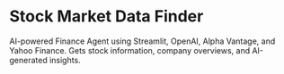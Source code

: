 # Stock Market Data Finder
AI-powered Finance Agent using Streamlit, OpenAI, Alpha Vantage, and Yahoo Finance. Gets stock information, company overviews, and AI-generated insights.
